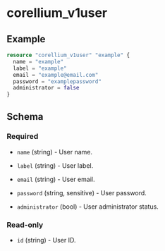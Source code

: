 # corellium_v1user

## Example

```terraform
resource "corellium_v1user" "example" {
  name = "example"
  label = "example"
  email = "example@email.com"
  password = "examplepassword"
  administrator = false
}
```

## Schema

### Required

- `name` (string) - User name.

- `label` (string) - User label.

- `email` (string) - User email.

- `password` (string, sensitive) - User password.

- `administrator` (bool) - User administrator status.

### Read-only

- `id` (string) - User ID.
